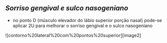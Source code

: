 ## ***Sorriso gengival e sulco nasogeniano***


- no ponto D (músculo elevador do lábio superior porção nasal) pode-se aplicar 2U para melhorar o sorriso gengival e o sulco nasogeniano

![contorno%20lateral%20com%20pontos%20superior][image2]

